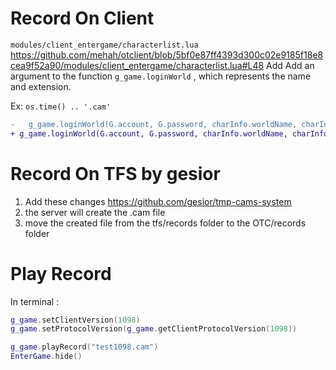 # Record On Client

`modules/client_entergame/characterlist.lua`
https://github.com/mehah/otclient/blob/5bf0e87ff4393d300c02e9185f18e8cea9f52a90/modules/client_entergame/characterlist.lua#L48
Add Add an argument to the function `g_game.loginWorld` , which represents the name and extension.

Ex: `os.time() .. '.cam'`
```diff
-   g_game.loginWorld(G.account, G.password, charInfo.worldName, charInfo.worldHost, charInfo.worldPort, charInfo.characterName, G.authenticatorToken, G.sessionKey)
+ g_game.loginWorld(G.account, G.password, charInfo.worldName, charInfo.worldHost, charInfo.worldPort, charInfo.characterName, G.authenticatorToken, G.sessionKey, os.time() .. '.cam')
```

# Record On TFS by gesior
1) Add these changes https://github.com/gesior/tmp-cams-system
2) the server will create the .cam file
3) move the created file from the tfs/records folder to the OTC/records folder

# Play Record
In terminal : 
```lua
g_game.setClientVersion(1098)         
g_game.setProtocolVersion(g_game.getClientProtocolVersion(1098))         
```

```lua
g_game.playRecord("test1098.cam")
EnterGame.hide()
```
